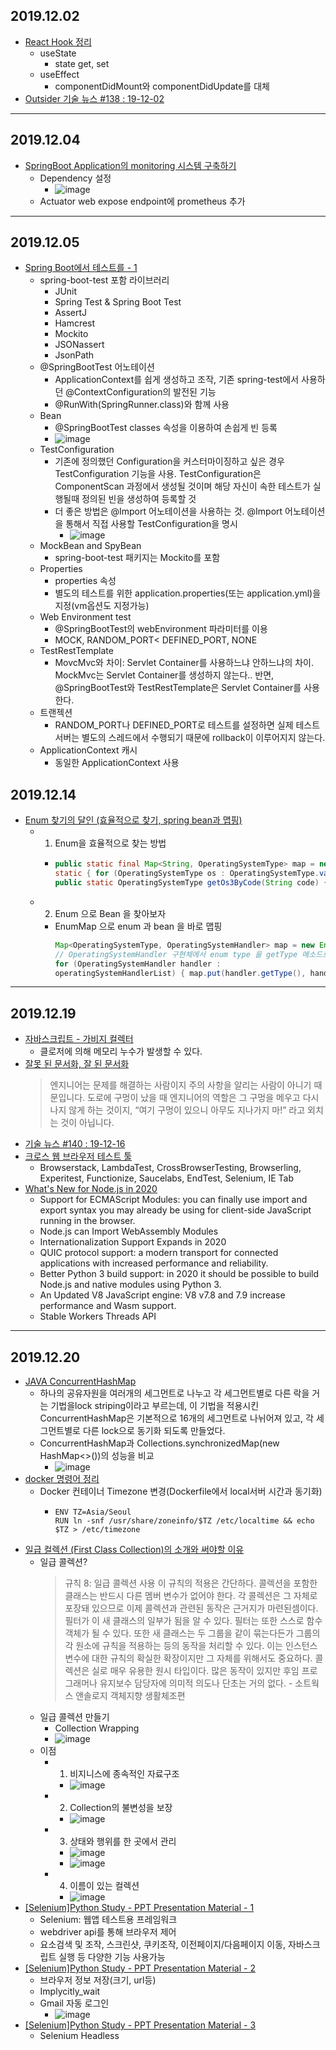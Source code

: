 ## 2019.12.02
* [React Hook 정리](https://velog.io/@noyo0123/React-Hook-%EC%A0%95%EB%A6%AC)
   * useState
      * state get, set
   * useEffect
      * componentDidMount와 componentDidUpdate를 대체
* [Outsider 기술 뉴스 #138 : 19-12-02](https://blog.outsider.ne.kr/1467)

--- 

## 2019.12.04
* [SpringBoot Application의 monitoring 시스템 구축하기](https://jongmin92.github.io/2019/12/04/Spring/prometheus/)
    * Dependency 설정
        * ![image](https://user-images.githubusercontent.com/20143765/70228476-c3298480-1797-11ea-8b72-b7b94a2fa382.png)
    * Actuator web expose endpoint에 prometheus 추가
    
--- 

## 2019.12.05
- [Spring Boot에서 테스트를 - 1](https://hyper-cube.io/2017/08/06/spring-boot-test-1/)
  - spring-boot-test 포함 라이브러리 
     - JUnit
     - Spring Test & Spring Boot Test
     - AssertJ
     - Hamcrest
     - Mockito
     - JSONassert
     - JsonPath
  - @SpringBootTest 어노테이션
     - ApplicationContext를 쉽게 생성하고 조작, 기존 spring-test에서 사용하던 @ContextConfiguration의 발전된 기능
     - @RunWith(SpringRunner.class)와 함께 사용
  - Bean
     - @SpringBootTest classes 속성을 이용하여 손쉽게 빈 등록
     - ![image](https://user-images.githubusercontent.com/20143765/71225508-34327580-231c-11ea-877c-19c74281a79d.png)
  - TestConfiguration
     - 기존에 정의했던 Configuration을 커스터마이징하고 싶은 경우 TestConfiguration 기능을 사용. TestConfiguration은 ComponentScan 과정에서 생성될 것이며 해당 자신이 속한 테스트가 실행될때 정의된 빈을 생성하여 등록할 것
     - 더 좋은 방법은 @Import 어노테이션을 사용하는 것. @Import 어노테이션을 통해서 직접 사용할 TestConfiguration을 명시
       - ![image](https://user-images.githubusercontent.com/20143765/70228639-03890280-1798-11ea-8d26-258167842c85.png)
  - MockBean and SpyBean
     - spring-boot-test 패키지는 Mockito를 포함
  - Properties
    - properties 속성
    - 별도의 테스트를 위한 application.properties(또는 application.yml)을 지정(vm옵션도 지정가능)
  - Web Environment test
     - @SpringBootTest의 webEnvironment 파라미터를 이용
     - MOCK, RANDOM_PORT< DEFINED_PORT, NONE
  - TestRestTemplate
     - MovcMvc와 차이: Servlet Container를 사용하느냐 안하느냐의 차이. MockMvc는 Servlet Container를 생성하지 않는다.. 반면, @SpringBootTest와 TestRestTemplate은 Servlet Container를 사용한다.
  - 트랜젝션   
     - RANDOM_PORT나 DEFINED_PORT로 테스트를 설정하면 실제 테스트 서버는 별도의 스레드에서 수행되기 때문에 rollback이 이루어지지 않는다.
  - ApplicationContext 캐시
     -  동일한 ApplicationContext 사용
## 2019.12.14
* [Enum 찾기의 달인 (효율적으로 찾기, spring bean과 맵핑)](https://sjh836.tistory.com/175)
    * 1. Enum을 효율적으로 찾는 방법
       * ``` java
         public static final Map<String, OperatingSystemType> map = new HashMap<>(); 
         static { for (OperatingSystemType os : OperatingSystemType.values()) { map.put(os.getCode(), os); } }
         public static OperatingSystemType getOs3ByCode(String code) { return map.get(code); }
         ```
    * 2. Enum 으로 Bean 을 찾아보자
       * EnumMap 으로 enum 과 bean 을 바로 맵핑
         ``` java
         Map<OperatingSystemType, OperatingSystemHandler> map = new EnumMap<>(OperatingSystemType.class); 
         // OperatingSystemHandler 구현체에서 enum type 을 getType 메소드로 명시 
         for (OperatingSystemHandler handler :
         operatingSystemHandlerList) { map.put(handler.getType(), handler); }
         ```
--- 

## 2019.12.19
* [자바스크립트 - 가비지 컬렉터](https://velog.io/@pa324/%EC%9E%90%EB%B0%94%EC%8A%A4%ED%81%AC%EB%A6%BD%ED%8A%B8-%EA%B0%80%EB%B9%84%EC%A7%80-%EC%BB%AC%EB%A0%89%ED%84%B0)
   * 클로저에 의해 메모리 누수가 발생할 수 있다.
* [잘못 된 문서화, 잘 된 문서화](https://tech.peoplefund.co.kr/2019/12/06/bad-and-good-documentation.html)
   > 엔지니어는 문제를 해결하는 사람이지 주의 사항을 알리는 사람이 아니기 때문입니다. 도로에 구멍이 났을 때 엔지니어의 역할은 그 구멍을 메우고 다시 나지 않게 하는 것이지, “여기 구멍이 있으니 아무도 지나가지 마!” 라고 외치는 것이 아닙니다.
* [기술 뉴스 #140 : 19-12-16](https://blog.outsider.ne.kr/1471?utm_source=feedburner&utm_medium=feed&utm_campaign=Feed%3A+rss_outsider_dev+%28Outsider%27s+Dev+Story%29)
* [크로스 웹 브라우저 테스트 툴](https://www.mrlatte.net/research/2019/12/08/cross-web-browser-test-tool.html)
   * Browserstack, LambdaTest, CrossBrowserTesting, Browserling, Experitest, Functionize, Saucelabs, EndTest, Selenium, IE Tab
* [What's New for Node.js in 2020](https://developer.okta.com/blog/2019/12/04/whats-new-nodejs-2020#internationalization-support-expands-in-2020)
    * Support for ECMAScript Modules: you can finally use import and export syntax you may already be using for client-side JavaScript running in the browser.
    * Node.js can Import WebAssembly Modules
    * Internationalization Support Expands in 2020
    * QUIC protocol support: a modern transport for connected applications with increased performance and reliability.
    * Better Python 3 build support: in 2020 it should be possible to build Node.js and native modules using Python 3.
    * An Updated V8 JavaScript engine: V8 v7.8 and 7.9 increase performance and Wasm support.
    * Stable Workers Threads API

--- 

## 2019.12.20
* [JAVA ConcurrentHashMap](https://dydtjr1128.github.io/java/2019/12/18/JAVA-ConcurrentHashMap.html)
    * 하나의 공유자원을 여러개의 세그먼트로 나누고 각 세그먼트별로 다른 락을 거는 기법을lock striping이라고 부르는데, 이 기법을 적용시킨 ConcurrentHashMap은 기본적으로 16개의 세그먼트로 나뉘어져 있고, 각 세그먼트별로 다른 lock으로 동기화 되도록 만들었다.
    *  ConcurrentHashMap과 Collections.synchronizedMap(new HashMap<>())의 성능을 비교
       * ![image](https://user-images.githubusercontent.com/20143765/71225475-1b29c480-231c-11ea-9016-67589202c170.png)
* [docker 명령어 정리](https://velog.io/@pa324/docker-%EB%AA%85%EB%A0%B9%EC%96%B4-%EC%A0%95%EB%A6%AC)
    * Docker 컨테이너 Timezone 변경(Dockerfile에서 local서버 시간과 동기화)
      * ```
        ENV TZ=Asia/Seoul
        RUN ln -snf /usr/share/zoneinfo/$TZ /etc/localtime && echo $TZ > /etc/timezone
        ```
* [일급 컬렉션 (First Class Collection)의 소개와 써야할 이유](https://jojoldu.tistory.com/412)
   * 일급 콜렉션?
      > 규칙 8: 일급 콜렉션 사용
이 규칙의 적용은 간단하다.
콜렉션을 포함한 클래스는 반드시 다른 멤버 변수가 없어야 한다.
각 콜렉션은 그 자체로 포장돼 있으므로 이제 콜렉션과 관련된 동작은 근거지가 마련된셈이다.
필터가 이 새 클래스의 일부가 됨을 알 수 있다.
필터는 또한 스스로 함수 객체가 될 수 있다.
또한 새 클래스는 두 그룹을 같이 묶는다든가 그룹의 각 원소에 규칙을 적용하는 등의 동작을 처리할 수 있다.
이는 인스턴스 변수에 대한 규칙의 확실한 확장이지만 그 자체를 위해서도 중요하다.
콜렉션은 실로 매우 유용한 원시 타입이다.
많은 동작이 있지만 후임 프로그래머나 유지보수 담당자에 의미적 의도나 단초는 거의 없다. - 소트웍스 앤솔로지 객체지향 생활체조편
   * 일급 콜렉션 만들기
      * Collection Wrapping
      * ![image](https://user-images.githubusercontent.com/20143765/71228076-811a4a00-2324-11ea-9a79-a8da43975924.png)
   * 이점
      * 1. 비지니스에 종속적인 자료구조
         * ![image](https://user-images.githubusercontent.com/20143765/71228107-9ee7af00-2324-11ea-929b-e40af2fa1ffd.png)
      * 2. Collection의 불변성을 보장
         * ![image](https://user-images.githubusercontent.com/20143765/71228131-af982500-2324-11ea-8d48-5ac3a326737f.png)
      * 3. 상태와 행위를 한 곳에서 관리
         * ![image](https://user-images.githubusercontent.com/20143765/71228168-c5a5e580-2324-11ea-97c2-39aa3ddc8a37.png)
         * ![image](https://user-images.githubusercontent.com/20143765/71228184-d22a3e00-2324-11ea-8008-15c48ed93b2c.png)
      * 4. 이름이 있는 컬렉션
         * ![image](https://user-images.githubusercontent.com/20143765/71228211-e1a98700-2324-11ea-9198-344f2a8e9efb.png)
* [[Selenium]Python Study - PPT Presentation Material - 1](https://developer-ankiwoong.tistory.com/743?category=787938)
    * Selenium: 웹앱 테스트용 프레임워크
    * webdriver api를 통해 브라우저 제어
    * 요소검색 및 조작, 스크린샷, 쿠키조작, 이전페이지/다음페이지 이동, 자바스크립트 실행 등 다양한 기능 사용가능
* [[Selenium]Python Study - PPT Presentation Material - 2](https://developer-ankiwoong.tistory.com/744?category=787938)
    * 브라우저 정보 저장(크기, url등)
    * Implycitly_wait
    * Gmail 자동 로그인
        * ![image](https://user-images.githubusercontent.com/20143765/71229838-6b0f8800-232a-11ea-9cea-7e390d67b273.png)
* [[Selenium]Python Study - PPT Presentation Material - 3](https://developer-ankiwoong.tistory.com/745?category=787938)
    * Selenium Headless
